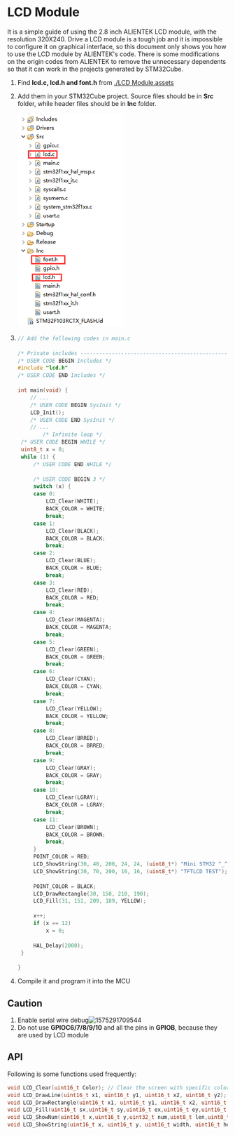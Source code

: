 # LCD Module

It is a simple guide of using the 2.8 inch ALIENTEK LCD module, with the resolution 320X240. Drive a LCD module is a tough job and it is impossible to configure it on graphical interface, so this document only shows you how to use the LCD module by ALIENTEK's code. There is some modifications on the origin codes from ALIENTEK to remove the unnecessary dependents so that it can work in the projects generated by STM32Cube.



1. Find **lcd.c, lcd.h and font.h** from  [./LCD Module.assets](./LCD%Module.assets)


2. Add them in your STM32Cube project. Source files should be in **Src** folder, while header files should be in **Inc** folder.  

   ![1575289263823](Usage%20of%20LCD%20Module.assets/1575289263823.png)

3. ```c
   // Add the following codes in main.c
   
   /* Private includes ----------------------------------------------------------*/
   /* USER CODE BEGIN Includes */
   #include "lcd.h"
   /* USER CODE END Includes */
   
   int main(void) {
       // ...
       /* USER CODE BEGIN SysInit */
       LCD_Init();
       /* USER CODE END SysInit */
       // ...
           /* Infinite loop */
   	/* USER CODE BEGIN WHILE */
   	uint8_t x = 0;
   	while (1) {
   		/* USER CODE END WHILE */
   
   		/* USER CODE BEGIN 3 */
   		switch (x) {
   		case 0:
   			LCD_Clear(WHITE);
   			BACK_COLOR = WHITE;
   			break;
   		case 1:
   			LCD_Clear(BLACK);
   			BACK_COLOR = BLACK;
   			break;
   		case 2:
   			LCD_Clear(BLUE);
   			BACK_COLOR = BLUE;
   			break;
   		case 3:
   			LCD_Clear(RED);
   			BACK_COLOR = RED;
   			break;
   		case 4:
   			LCD_Clear(MAGENTA);
   			BACK_COLOR = MAGENTA;
   			break;
   		case 5:
   			LCD_Clear(GREEN);
   			BACK_COLOR = GREEN;
   			break;
   		case 6:
   			LCD_Clear(CYAN);
   			BACK_COLOR = CYAN;
   			break;
   		case 7:
   			LCD_Clear(YELLOW);
   			BACK_COLOR = YELLOW;
   			break;
   		case 8:
   			LCD_Clear(BRRED);
   			BACK_COLOR = BRRED;
   			break;
   		case 9:
   			LCD_Clear(GRAY);
   			BACK_COLOR = GRAY;
   			break;
   		case 10:
   			LCD_Clear(LGRAY);
   			BACK_COLOR = LGRAY;
   			break;
   		case 11:
   			LCD_Clear(BROWN);
   			BACK_COLOR = BROWN;
   			break;
   		}
   		POINT_COLOR = RED;
   		LCD_ShowString(30, 40, 200, 24, 24, (uint8_t*) "Mini STM32 ^_^");
   		LCD_ShowString(30, 70, 200, 16, 16, (uint8_t*) "TFTLCD TEST");
   
   		POINT_COLOR = BLACK;
   		LCD_DrawRectangle(30, 150, 210, 190);
   		LCD_Fill(31, 151, 209, 189, YELLOW);
   
   		x++;
   		if (x == 12)
   			x = 0;
   
   		HAL_Delay(2000);
   	}
       
   }
   ```

4. Compile it and program it into the MCU

## Caution

1. Enable serial wire debug![1575291709544](LCD%20Module.assets/1575291709544.png)
2. Do not use **GPIOC6/7/8/9/10** and all the pins in **GPIOB**, because they are used by LCD module

## API

Following is some functions used frequently:

```c
void LCD_Clear(uint16_t Color); // Clear the screen with specific color
void LCD_DrawLine(uint16_t x1, uint16_t y1, uint16_t x2, uint16_t y2); // Draw a line
void LCD_DrawRectangle(uint16_t x1, uint16_t y1, uint16_t x2, uint16_t y2);	// Draw a rectangle
void LCD_Fill(uint16_t sx,uint16_t sy,uint16_t ex,uint16_t ey,uint16_t color);	// Fill the area with color
void LCD_ShowNum(uint16_t x,uint16_t y,uint32_t num,uint8_t len,uint8_t size); // Display number without the leading zeros
void LCD_ShowString(uint16_t x, uint16_t y, uint16_t width, uint16_t height, uint8_t size, uint8_t *p); // Display a string
```

